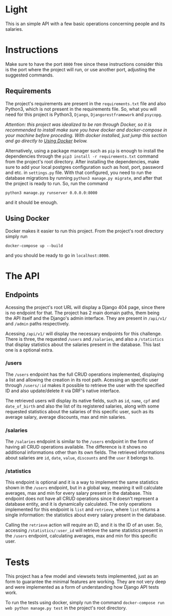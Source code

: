 # Light

This is an simple API with a few basic operations concerning people and its salaries.

# Instructions

Make sure to have the port `8000` free since these instructions consider this is the port where the project will run, or use another port, adjusting the suggested commands.

## Requirements

The project's requirements are present in the `requirements.txt` file and also Python3, which is not present in the requirements file. So, what you will need for this project is Python3, `Django`, `Djangorestframework` and `psycopg`.

*Attention: this project was idealized to be ran through Docker, so it is recommended to install make sure you have docker and docker-compose in your machine before proceding. With docker installed, just jump this section and go directly to [Using Docker](#using-docker) below.*

Alternatively, using a package manager such as `pip` is enough to install the dependencies through the `pip3 install -r requirements.txt` command from the project's root directory. After installing the dependencies, make sure to add your local postgres configuration such as host, port, password and etc. in `settings.py` file. With that configured, you need to run the database migrations by running `python3 manage.py migrate`, and after that the project is ready to run. So, run the command

```
python3 manage.py runserver 0.0.0.0:8000
```

and it should be enough.

## Using Docker

Docker makes it easier to run this project. From the project's root directory simply run

```
docker-compose up --build
```

and you should be ready to go in `localhost:8000`.

# The API

## Endpoints

Acessing the project's root URL will display a Django 404 page, since there is no endpoint for that. The project has 2 main domain paths, them being the API itself and the Django's admin interface. They are present in `/api/v1/` and `/admin` paths respectively.

Acessing `/api/v1/` will display the necessary endpoints for this challenge. There is three, the requested `/users` and `/salaries`, and also a `/statistics` that display statistics about the salaries present in the database. This last one is a optional extra.

### /users

The `/users` endpoint has the full CRUD operations implemented, displaying a list and allowing the creation in its root path. Acessing an specific user through `/users/:id` makes it possible to retrieve the user with the specified ID and also update/delete it via DRF's native interface.

The retrieved users will display its native fields, such as `id`, `name`, `cpf` and `date_of_birth` and also the list of its registered salaries, along with some requested statistics about the salaries of this specific user, such as its average salary, average discounts, max and min salaries.

### /salaries

The `/salaries` endpoint is similar to the `/users` endpoint in the form of having all CRUD operations available. The difference is it shows no additional informations other than its own fields. The retrieved informations about salaries are `id`, `date`, `value`, `discounts` and the `user` it belongs to.

### /statistics

This endpoint is optional and it is a way to implement the same statistics shown in the `/users` endpoint, but in a global way, meaning it will calculate averages, max and min for every salary present in the database. This endpoint does not have all CRUD operations since it doesn't represent a database entity, and it is dynamically calculated. The only operations implemented for this endpoint is `list` and `retrieve`, where `list` returns a single information: the statistics about every salary present in the database.

Calling the `retrieve` action will require an ID, and it is the ID of an user. So, accessing `/statistics/:user_id` will retrieve the same statistics present in the `/users` endpoint, calculating averages, max and min for this specific user.

# Tests

This project has a few model and viewsets tests implemented, just as an form to guarantee the minimal features are working. They are not very deep and were implemented as a form of understanding how Django API tests work.

To run the tests using docker, simply run the command `docker-compose run web python manage.py test` in the project's root directory.
